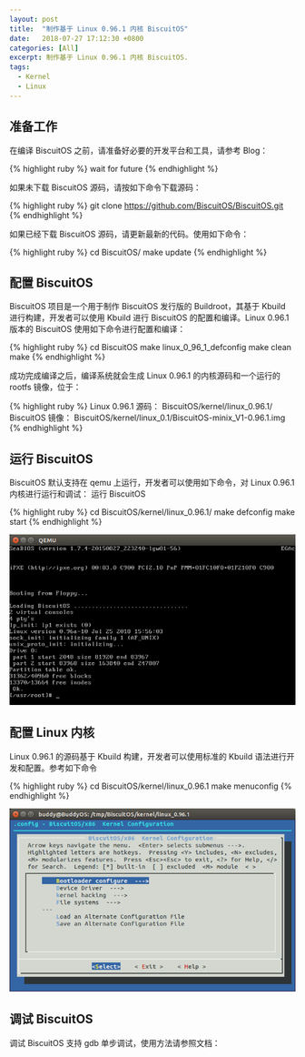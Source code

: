 ```yaml
---
layout: post
title:  "制作基于 Linux 0.96.1 内核 BiscuitOS"
date:   2018-07-27 17:12:30 +0800
categories: [All]
excerpt: 制作基于 Linux 0.96.1 内核 BiscuitOS.
tags:
  - Kernel
  - Linux
---
```


## 准备工作

在编译 BiscuitOS 之前，请准备好必要的开发平台和工具，请参考 Blog：

{% highlight ruby %}
  wait for future
{% endhighlight %}

如果未下载 BiscuitOS 源码，请按如下命令下载源码：

{% highlight ruby %}
git clone https://github.com/BiscuitOS/BiscuitOS.git
{% endhighlight %}

如果已经下载 BiscuitOS 源码，请更新最新的代码。使用如下命令：

{% highlight ruby %}
cd BiscuitOS/
make update
{% endhighlight %}

## 配置 BiscuitOS

BiscuitOS 项目是一个用于制作 BiscuitOS 发行版的 Buildroot，其基于 Kbuild 进行构建，开发者可以使用 Kbuild 进行 BiscuitOS 的配置和编译。Linux 0.96.1 版本的 BiscuitOS 使用如下命令进行配置和编译：

{% highlight ruby %}
cd BiscuitOS
make linux_0_96_1_defconfig
make clean
make
{% endhighlight %}

成功完成编译之后，编译系统就会生成 Linux 0.96.1 的内核源码和一个运行的 rootfs 镜像，位于：

{% highlight ruby %}
Linux 0.96.1 源码： BiscuitOS/kernel/linux_0.96.1/
BiscuitOS 镜像：  BiscuitOS/kernel/linux_0.1/BiscuitOS-minix_V1-0.96.1.img
{% endhighlight %}

## 运行 BiscuitOS

BiscuitOS 默认支持在 qemu 上运行，开发者可以使用如下命令，对 Linux 0.96.1 内核进行运行和调试：
运行 BiscuitOS

{% highlight ruby %}
cd BiscuitOS/kernel/linux_0.96.1/
make defconfig
make start
{% endhighlight %}

![Running0.96.1](https://raw.githubusercontent.com/EmulateSpace/PictureSet/master/BiscuitOS/buildroot/V000009.png)

## 配置 Linux 内核

Linux 0.96.1 的源码基于 Kbuild 构建，开发者可以使用标准的 Kbuild 语法进行开发和配置。参考如下命令

{% highlight ruby %}
cd BiscuitOS/kernel/linux_0.96.1
make menuconfig
{% endhighlight %}

![menuconfig0.96.1](https://raw.githubusercontent.com/EmulateSpace/PictureSet/master/BiscuitOS/buildroot/V000010.png)

## 调试 BiscuitOS

调试 BiscuitOS 支持 gdb 单步调试，使用方法请参照文档：
